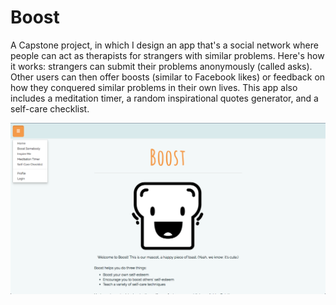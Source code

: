 # Boost
A Capstone project, in which I design an app that's a social network where people can act as therapists for strangers with similar problems. Here's how it works: strangers can submit their problems anonymously (called asks). Other users can then offer boosts (similar to Facebook likes) or feedback on how they conquered similar problems in their own lives. This app also includes a meditation timer, a random inspirational quotes generator, and a self-care checklist.

![alt text](./screenshots/Boost_mainmenu.png "Boost's main page and navigation")

